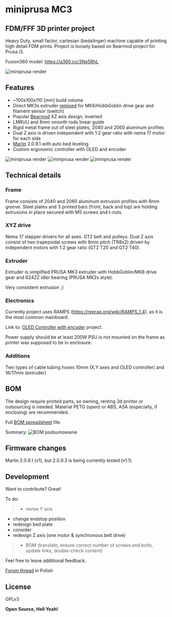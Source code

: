 # miniprusa MC3 
## FDM/FFF 3D printer project

Heavy Duty, small factor, cartesian (bedslinger) machine capable of printing high detail FDM prints. Project is loosely based on Bearmod project for Prusa i3.

Fusion360 model: https://a360.co/3Ne5RhL

![miniprusa render](Renders/miniprusa-all-v1-izo.png)


## Features

- ~100x100x110 [mm] build volume
- Direct MK3s extruder [remixed] for MK8/HobbGoblin drive gear and filament sensor (switch)
- Popular [Bearmod] XZ axis design, inverted
- LM8UU and 8mm smooth rods linear guide
- Rigid metal frame out of steel plates, 2040 and 2060 aluminum profiles
- Dual Z axis is driven independent with 1:2 gear ratio with nema 17 motor for each side
- [Marlin] 2.0.9.1 with auto bed leveling
- Custom ergonomic controller with OLED and encoder

![miniprusa render](Renders/miniprusa-all-v1-front.png)
![miniprusa render](Renders/miniprusa-all-v1-back.png)
![miniprusa render](Renders/miniprusa-all-v1-left.png)

## Technical details

### Frame
Frame consists of 2040 and 2060 aluminum extrusion profiles with 6mm groove. Steel plates and 3 printed bars (front, back and top) are holding extrusions in place secured with M5 screws and t-nuts.

### XYZ drive
Nema 17 stepper drivers for all axes. GT2 belt and pulleys. Dual Z axis consist of two trapezoidal screws with 8mm pitch (TR8x2) driven by independent motors with 1:2 gear ratio (GT2 T20 and GT2 T40).

### Extruder
Extruder is simplified PRUSA MK3 extruder with HobbGoblin/MK8 drive gear and 624ZZ idler bearing (PRUSA MK2s style).

Very consistent extrusion ;) 

### Electronics
Currently project uses RAMPS (https://reprap.org/wiki/RAMPS_1.4), as it is the most common mainboard.

Link to: [OLED Controller with encoder] project.

Power supply should be at least 200W
PSU is not mounted on the frame as printer was supposed to be in enclosure.

### Additions
Two types of cable tubing hoses 10mm (X,Y axes and OLED controller) and 16/17mm (extruder)


## BOM
The design require printed parts, so owning, renting 3d printer or outsourcing is needed.
Material PETG (open) or ABS, ASA (especially, if enclosing) are recommended.

Full [BOM spreadsheet] file.

Summary:
![BOM podsumowanie](BOM/podsumowanie_bom.png)



## Firmware changes


Marlin 2.0.9.1 (v1), but 2.0.9.3 is being currently tested (v1.1).


## Development

Want to contribute? Great!

To do:
> - revise Y axis
  - change endstop position
  - redesign bed plate
  - consider 
- redesign Z axis (one motor & synchronous belt drive)
> - BOM (translate, ensure correct number of screws and bolts, update links, double-check content)
 
Feel free to leave additional feedback.


[Forum thread] in Polish


## License

GPLv3

**Open Source, Hell Yeah!**

[//]: # (REFLINKS)
   [bearmod]: <https://www.thingiverse.com/thing:4362586>
   [remixed]: <https://www.thingiverse.com/thing:4566108>
   [Marlin]: <https://marlinfw.org/>
   [BOM spreadsheet]: <https://github.com/jgxftw/miniprusa/BOM/>
   [Reprap Forum thread]:<https://reprap.org/forum/read.php?13,499572,page=1>
   [Forum thread]: <https://reprapy.pl/viewtopic.php?f=78&t=7788&hilit=ma%C5%82a+czarna#p127598>
   [OLED Controller with encoder]: <https://github.com/jgxftw/minioled>
